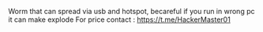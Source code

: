 Worm that can spread via usb and hotspot, becareful if you run in wrong pc it can make explode
For price contact : https://t.me/HackerMaster01

